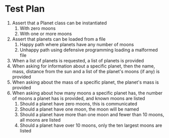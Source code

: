 # Test Plan
1. Assert that a Planet class can be instantiated
    1. With zero moons
    1. With one or more moons
1. Assert that planets can be loaded from a file 
    1. Happy path where planets have any number of moons
    1. Unhappy path using defensive programming loading a malformed file
1. When a list of planets is requested, a list of planets is provided
1. When asking for information about a specific planet, then the name, mass, distance from the sun and a list of the planet's moons (if any) is provided
1. When asking about the mass of a specific planet, the planet's mass is provided
1. When asking about how many moons a specific planet has, the number of moons a planet has is provided, and known moons are listed
    1. Should a planet have zero moons, this is communicated
    1. Should a planet have one moon, the moon will be named
    1. Should a planet have more than one moon and fewer than 10 moons, all moons are listed
    1. Should a planet have over 10 moons, only the ten largest moons are listed

